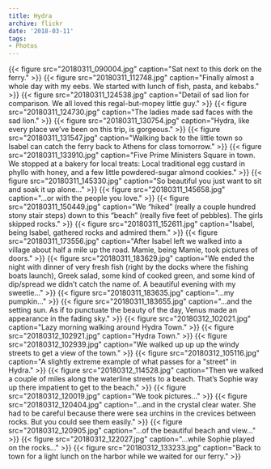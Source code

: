 ```yaml
---
title: Hydra
archive: flickr
date: '2018-03-11'
tags:
- Photos
---
```

{{< figure src="20180311_090004.jpg" caption="Sat next to this dork on the ferry." >}}
{{< figure src="20180311_112748.jpg" caption="Finally almost a whole day with my eebs. We started with lunch of fish, pasta, and kebabs." >}}
{{< figure src="20180311_124538.jpg" caption="Detail of sad lion for comparison. We all loved this regal-but-mopey little guy." >}}
{{< figure src="20180311_124730.jpg" caption="The ladies made sad faces with the sad lion." >}}
{{< figure src="20180311_130754.jpg" caption="Hydra, like every place we’ve been on this trip, is gorgeous." >}}
{{< figure src="20180311_131547.jpg" caption="Walking back to the little town so Isabel can catch the ferry back to Athens for class tomorrow." >}}
{{< figure src="20180311_133910.jpg" caption="Five Prime Ministers Square in town. We stopped at a bakery for local treats: Local traditional egg custard in phyllo with honey, and a few little powdered-sugar almond cookies." >}}
{{< figure src="20180311_145330.jpg" caption="So beautiful you just want to sit and soak it up alone…" >}}
{{< figure src="20180311_145658.jpg" caption="…or with the people you love." >}}
{{< figure src="20180311_150449.jpg" caption="We “hiked” (really a couple hundred stony stair steps) down to this “beach” (really five feet of pebbles). The girls skipped rocks." >}}
{{< figure src="20180311_152611.jpg" caption="Isabel, being Isabel, gathered rocks and admired them." >}}
{{< figure src="20180311_173556.jpg" caption="After Isabel left we walked into a village about half a mile up the road. Mamie, being Mamie, took pictures of doors." >}}
{{< figure src="20180311_183629.jpg" caption="We ended the night with dinner of very fresh fish (right by the docks where the fishing boats launch), Greek salad, some kind of cooked green, and some kind of dip/spread we didn’t catch the name of. A beautiful evening with my sweetie…" >}}
{{< figure src="20180311_183635.jpg" caption="…my pumpkin…" >}}
{{< figure src="20180311_183655.jpg" caption="…and the setting sun. As if to punctuate the beauty of the day, Venus made an appearance in the fading sky." >}}
{{< figure src="20180312_102021.jpg" caption="Lazy morning walking around Hydra Town." >}}
{{< figure src="20180312_102921.jpg" caption="Hydra Town." >}}
{{< figure src="20180312_102939.jpg" caption="We walked up up up the windy streets to get a view of the town." >}}
{{< figure src="20180312_105116.jpg" caption="A slightly extreme example of what passes for a \"street\" in Hydra." >}}
{{< figure src="20180312_114528.jpg" caption="Then we walked a couple of miles along the waterline streets to a beach. That’s Sophie way up there impatient to get to the beach." >}}
{{< figure src="20180312_120019.jpg" caption="We took pictures…" >}}
{{< figure src="20180312_120404.jpg" caption="…and in the crystal clear water. She had to be careful because there were sea urchins in the crevices between rocks. But you could see them easily." >}}
{{< figure src="20180312_120905.jpg" caption="…of the beautiful beach and view…" >}}
{{< figure src="20180312_122027.jpg" caption="…while Sophie played on the rocks…" >}}
{{< figure src="20180312_133233.jpg" caption="Back to town for a light lunch on the harbor while we waited for our ferry." >}}
